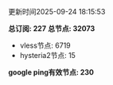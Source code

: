 更新时间2025-09-24 18:15:53

**总订阅: 227**
**总节点: 32073**
- vless节点: 6719
- hysteria2节点: 15

**google ping有效节点: 230**
